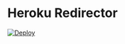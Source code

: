 # Heroku Redirector

[![Deploy](https://www.herokucdn.com/deploy/button.png)](https://heroku.com/deploy)
